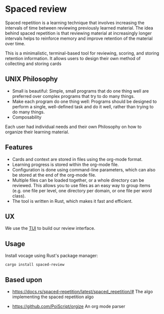 # Spaced review

Spaced repetition is a learning technique that involves increasing the
intervals of time between reviewing previously learned material. The idea
behind spaced repetition is that reviewing material at increasingly longer
intervals helps to reinforce memory and improve retention of the material over
time.

This is a minimalistic, terminal-based tool for reviewing, scoring, and
storing retention information. It allows users to design their own method of
collecting and storing cards

## UNIX Philosophy

* Small is beautiful: Simple, small programs that do one thing well are
  preferred over complex programs that try to do many things.
* Make each program do one thing well: Programs should be designed to perform a
  single, well-defined task and do it well, rather than trying to do many
  things.
* Composability

Each user had individual needs and their own Philosophy on how to organize
their learning material.

## Features

* Cards and context are stored in files using the org-mode format.
* Learning progress is stored within the org-mode file.
* Configuration is done using command-line parameters, which can also be stored at the end of the org-mode file.
* Multiple files can be loaded together, or a whole directory can be reviewed. This allows you to use files as an easy way to group items (e.g. one file per level, one directory per domain, or one file per word class).
* The tool is written in Rust, which makes it fast and efficient.

## UX

We use the [TUI](https://github.com/fdehau/tui-rs)  to build our review interface.

## Usage

Install vocage using Rust's package manager:

```
cargo install spaced-review
```

## Based upon

* https://docs.rs/spaced-repetition/latest/spaced_repetition/#
  The algo implementing the spaced repetition algo

* https://github.com/PoiScript/orgize
  An org mode parser
